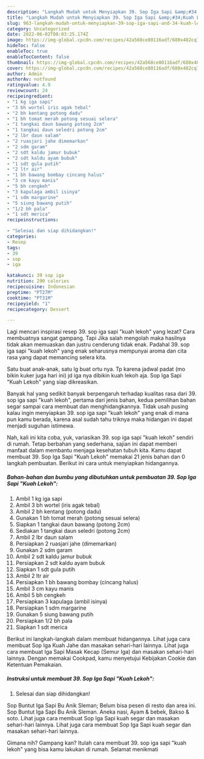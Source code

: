 ```yaml
---
description: "Langkah Mudah untuk Menyiapkan 39. Sop Iga Sapi &amp;#34;Kuah Lekoh&amp;#34; yang Lezat Sekali"
title: "Langkah Mudah untuk Menyiapkan 39. Sop Iga Sapi &amp;#34;Kuah Lekoh&amp;#34; yang Lezat Sekali"
slug: 963-langkah-mudah-untuk-menyiapkan-39-sop-iga-sapi-and-34-kuah-lekoh-and-34-yang-lezat-sekali
category: Uncategorized
date: 2022-06-02T08:03:25.174Z
image: https://img-global.cpcdn.com/recipes/42a568ce80116adf/680x482cq70/39-sop-iga-sapi-kuah-lekoh-foto-resep-utama.jpg
hideToc: false
enableToc: true
enableTocContent: false
thumbnail: https://img-global.cpcdn.com/recipes/42a568ce80116adf/680x482cq70/39-sop-iga-sapi-kuah-lekoh-foto-resep-utama.jpg
cover: https://img-global.cpcdn.com/recipes/42a568ce80116adf/680x482cq70/39-sop-iga-sapi-kuah-lekoh-foto-resep-utama.jpg
author: Admin
authorAv: notfound
ratingvalue: 4.9
reviewcount: 24
recipeingredient:
- "1 kg iga sapi"
- "3 bh wortel iris agak tebal"
- "2 bh kentang potong dadu"
- "1 bh tomat merah potong sesuai selera"
- "1 tangkai daun bawang potong 2cm"
- "1 tangkai daun seledri potong 2cm"
- "2 lbr daun salam"
- "2 ruasjari jahe dimemarkan"
- "2 sdm garam"
- "2 sdt kaldu jamur bubuk"
- "2 sdt kaldu ayam bubuk"
- "1 sdt gula putih"
- "2 ltr air"
- "1 bh bawang bombay cincang halus"
- "3 cm kayu manis"
- "5 bh cengkeh"
- "3 kapulaga ambil isinya"
- "1 sdm margarine"
- "5 siung bawang putih"
- "1/2 bh pala"
- "1 sdt merica"
recipeinstructions:

- "Selesai dan siap dihidangkan!"
categories:
- Resep
tags:
- 39
- sop
- iga

katakunci: 39 sop iga 
nutrition: 290 calories
recipecuisine: Indonesian
preptime: "PT27M"
cooktime: "PT31M"
recipeyield: "1"
recipecategory: Dessert

---
```



Lagi mencari inspirasi resep 39. sop iga sapi &#34;kuah lekoh&#34; yang lezat? Cara membuatnya sangat gampang. Tapi Jika salah mengolah maka hasilnya tidak akan memuaskan dan justru cenderung tidak enak. Padahal 39. sop iga sapi &#34;kuah lekoh&#34; yang enak seharusnya mempunyai aroma dan cita rasa yang dapat memancing selera kita.


Satu buat anak-anak, satu lg buat ortu nya. Tp karena jadwal padat (mo bikin kuker juga hari ini) jd iga nya dibikin kuah lekoh aja. Sop Iga Sapi &#34;Kuah Lekoh&#34; yang siap dikreasikan.

Banyak hal yang sedikit banyak berpengaruh terhadap kualitas rasa dari 39. sop iga sapi &#34;kuah lekoh&#34;, pertama dari jenis bahan, kedua pemilihan bahan segar sampai cara membuat dan menghidangkannya. Tidak usah pusing kalau ingin menyiapkan 39. sop iga sapi &#34;kuah lekoh&#34; yang enak di mana pun kamu berada, karena asal sudah tahu triknya maka hidangan ini dapat menjadi suguhan istimewa.


Nah, kali ini kita coba, yuk, variasikan 39. sop iga sapi &#34;kuah lekoh&#34; sendiri di rumah. Tetap berbahan yang sederhana, sajian ini dapat memberi manfaat dalam membantu menjaga kesehatan tubuh kita. Kamu dapat membuat 39. Sop Iga Sapi &#34;Kuah Lekoh&#34; memakai 21 jenis bahan dan 0 langkah pembuatan. Berikut ini cara untuk menyiapkan hidangannya.

<!--inarticleads1-->

##### Bahan-bahan dan bumbu yang dibutuhkan untuk pembuatan 39. Sop Iga Sapi &#34;Kuah Lekoh&#34;:

1. Ambil 1 kg iga sapi
1. Ambil 3 bh wortel (iris agak tebal)
1. Ambil 2 bh kentang (potong dadu)
1. Gunakan 1 bh tomat merah (potong sesuai selera)
1. Siapkan 1 tangkai daun bawang (potong 2cm)
1. Sediakan 1 tangkai daun seledri (potong 2cm)
1. Ambil 2 lbr daun salam
1. Persiapkan 2 ruasjari jahe (dimemarkan)
1. Gunakan 2 sdm garam
1. Ambil 2 sdt kaldu jamur bubuk
1. Persiapkan 2 sdt kaldu ayam bubuk
1. Siapkan 1 sdt gula putih
1. Ambil 2 ltr air
1. Persiapkan 1 bh bawang bombay (cincang halus)
1. Ambil 3 cm kayu manis
1. Ambil 5 bh cengkeh
1. Persiapkan 3 kapulaga (ambil isinya)
1. Persiapkan 1 sdm margarine
1. Gunakan 5 siung bawang putih
1. Persiapkan 1/2 bh pala
1. Siapkan 1 sdt merica


Berikut ini langkah-langkah dalam membuat hidangannya. Lihat juga cara membuat Sop Iga Kuah Jahe dan masakan sehari-hari lainnya. Lihat juga cara membuat Iga Sapi Masak Kecap (Semur Iga) dan masakan sehari-hari lainnya. Dengan memakai Cookpad, kamu menyetujui Kebijakan Cookie dan Ketentuan Pemakaian. 

<!--inarticleads2-->

##### Instruksi untuk membuat 39. Sop Iga Sapi &#34;Kuah Lekoh&#34;:


1. Selesai dan siap dihidangkan!

Sop Buntut Iga Sapi Bu Anik Sleman; Belum bisa pesen di resto dan area ini. Sop Buntut Iga Sapi Bu Anik Sleman. Aneka nasi, Ayam &amp; bebek, Bakso &amp; soto. Lihat juga cara membuat Sop Iga Sapi kuah segar dan masakan sehari-hari lainnya. Lihat juga cara membuat Sop Iga Sapi kuah segar dan masakan sehari-hari lainnya. 

Gimana nih? Gampang kan? Itulah cara membuat 39. sop iga sapi &#34;kuah lekoh&#34; yang bisa kamu lakukan di rumah. Selamat menikmati
